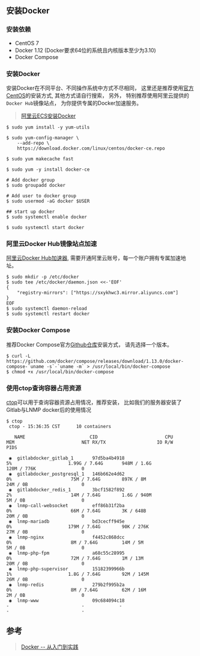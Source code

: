 ## 安装Docker

### 安装依赖
* CentOS 7
* Docker 1.12 (Docker要求64位的系统且内核版本至少为3.10)
* Docker Compose

### 安装Docker
安装Docker在不同平台、不同操作系统中方式不尽相同， 这里还是推荐使用[官方CentOS](https://docs.docker.com/engine/installation/linux/centos/)的安装方式, 其他方式请自行搜索， 另外， 特别推荐使用阿里云提供的`Docker Hub`镜像站点， 为你提供专属的Docker加速服务。

> [阿里云ECS安装Docker](https://help.aliyun.com/document_detail/51853.html) 

```
$ sudo yum install -y yum-utils

$ sudo yum-config-manager \
    --add-repo \
    https://download.docker.com/linux/centos/docker-ce.repo

$ sudo yum makecache fast

$ sudo yum -y install docker-ce

# Add docker group
$ sudo groupadd docker

# Add user to docker group
$ sudo usermod -aG docker $USER

## start up docker
$ sudo systemctl enable docker

$ sudo systemctl start docker
```
### 阿里云Docker Hub镜像站点加速
[阿里云Docker Hub加速器](https://cr.console.aliyun.com/#/accelerator), 需要开通阿里云账号，每一个账户拥有专属加速地址。

```
$ sudo mkdir -p /etc/docker
$ sudo tee /etc/docker/daemon.json <<-'EOF'
{
	"registry-mirrors": ["https://sxykhwc3.mirror.aliyuncs.com"]
}
EOF
$ sudo systemctl daemon-reload
$ sudo systemctl restart docker
```

### 安装Docker Compose
推荐Docker Compose官方[Github仓库](https://github.com/docker/compose/releases)安装方式， 请先选择一个版本。

```
$ curl -L https://github.com/docker/compose/releases/download/1.13.0/docker-compose-`uname -s`-`uname -m` > /usr/local/bin/docker-compose
$ chmod +x /usr/local/bin/docker-compose
```

### 使用ctop查询容器占用资源
[ctop](https://github.com/bcicen/ctop)可以用于查询容器资源占用情况，推荐安装， 比如我们的服务器安装了Gitlab与LNMP docker后的使用情况

```
$ ctop
 ctop - 15:36:35 CST      10 containers

   NAME                        CID                         CPU                         MEM                         NET RX/TX                   IO R/W                      PIDS

 ◉  gitlabdocker_gitlab_1       97d5ba4b4918                             5%                     1.99G / 7.64G       948M / 1.6G                 120M / 776K                 0
 ◉  gitlabdocker_postgresql_1   146b662e4d62                             0%                      75M / 7.64G        897K / 8M                   24M / 0B                    0
 ◉  gitlabdocker_redis_1        3bcf1582f892                             2%                      14M / 7.64G        1.6G / 940M                 5M / 0B                     0
 ◉  lnmp-call-websocket         eff86b31f2ba                             0%                      66M / 7.64G        3K / 648B                   20M / 0B                    0
 ◉  lnmp-mariadb                bd3cecff945e                             0%                     179M / 7.64G        90K / 276K                  27M / 0B                    0
 ◉  lnmp-nginx                  f4452c868dcc                             0%                      8M / 7.64G         14M / 5M                    5M / 0B                     0
 ◉  lnmp-php-fpm                a68c55c28995                             0%                      72M / 7.64G        1M / 13M                    20M / 0B                    0
 ◉  lnmp-php-supervisor         15182399966b                             1%                     1.8G / 7.64G        92M / 145M                  26M / 0B                    0
 ◉  lnmp-redis                  279b2f995b2a                             0%                      8M / 7.64G         62M / 16M                   2M / 0B                     0
 ◉  lnmp-www                    09c684094c18                              -                           -             -                           -                           -
```

## 参考
> [Docker -- 从入门到实践](https://yeasy.gitbooks.io/docker_practice/content/install/centos.html)
